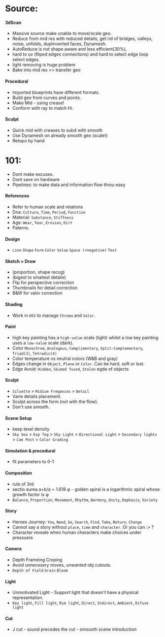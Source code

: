 
# Source:  
  
#### 3dScan   
- Massive source make unable to move/scale geo.    
- Reduce from mid res with reduced details, get rid of bridges, valleys, noise, unfolds, duplinverted faces, Dynamesh.   
- AutoReduce is not shape aware and less efficient(30%),   
- hard to uv (fliped edges connections) and hard to select edge loop select edges.     
- light removing is huge problem  
- Bake into mid res >> transfer geo    

#### Procedural   
- Imported blueprints have different formats.
- Build geo from curves and points.  
- Make Mid -  using crease! 
- Conform with ray to match Hi.  

#### Sculpt  
- Quick mid with creases to subd with smooth    
- Use Dynamesh on already smooth geo    (scale!)  
- Retopo by hand  


# 101:
   - Dont make excuses.   
   - Dont save on hardware  
   - Pipelines: to make data and information flow throu easy   
   
#### References   
   - Refer to human scale and relations  
   - Dna: `Culture`, `Time`, `Period`, `Function`    
   - Material: `Substance`, `Stiffness`  
   - Age: `Wear`, `Tear`, `Erosion`, `Dirt`     
   - Paterns.        
   
#### Design 
   - `Line` `Shape` `Form` `Color` `Value` `Space (+negative)` `Text`   
   
#### Sketch > Draw    
   - (proportion, shape recog)  
   - (bigest to smallest details)   
   - Flip  for perspective correction     
   - Thumbnails for detail correction    
   - B&W for valor correction    
   
#### Shading
   - Work in `HSV` to manage `Chroma` and `Valor`.    
   
#### Paint    
   - high key painting has a `high-value` scale (light) whilst a low key painting uses a `low-value` scale (dark).  
   - Color `Monochrom`, `Analogous`, `Complimentary`, `Split-Complementary`, `Triad(3)`, `Tetradic(4)`   
   - Color temperature  vs  neutral colors (W&B and gray)  
   - Edges change in `Object`, `Plane` or `Color`. Can be  hard, soft or lost.  
   - Edge Avoid: `Hidden`, `Skimed fused`, `Stolen` egde of objects  
 
#### Sculpt  
   - `Siluette` > `Midium Freqences` > `Detail`      
   - Varie details placement.     
   - Sculpt across the form (not with the flow).    
   - Don't use smooth.       

#### Scene Setup   
   - keep texel density  
   - `Sky box` > `Exp fog` > `Sky Light` > `Directional Light` > `Secondary lights` > `Cam Post` > `Color Grading`    
   
#### Simulation & procedural   
   - fit parameters to 0-1  

#### Composition
   - rule of 3rd  
   - sectio aurea a+b/a = 1.618 φ  - golden spiral is a logarithmic spiral whose growth factor is φ  
   - `Balance`, `Proportion`, `Movement`, `Rhythm`, `Harmony`, `Unity`, `Emphasis`, `Variety`   

#### Story
   - Heroes Journey: `You`, `Need`, `Go`, `Search`, `Find`, `Take`, `Return`, `Change`  
   - Cannot say a story without `place`, `time` and `character`. Or you can :> ?  
   - Character reveale when human characters make choices under pressuere    
       
#### Camera  
   - Depth Frameing Croping 
   - Avoid unnecesery moves, unwanted obj cutouts.   
   - `Depth of Field` `Grain` `Bloom` 
   
#### Light 
   - Unmotivated Light - Support light that doesn't have a physical representation.  
   - `Key light`, `Fill light`, `Rim light`,  `Direct`, `Indirect`, `Ambient`, `Difuse light ` 
   
#### Cut
   - J cut - sound precedes the cut  - smoooth scene introduction
